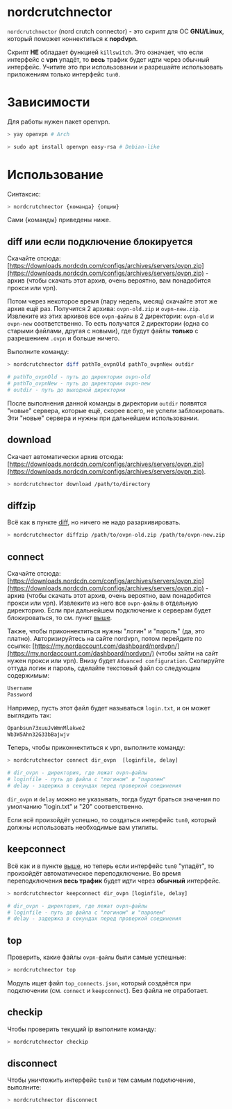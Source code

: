 # nordcrutchnector

`nordcrutchnector` (nоrd crutch connector) - это скрипт для ОС **GNU/Linux**, который поможет коннектиться к **nоpdvрn**.

Скрипт **НЕ** обладает функцией `killswitch`. Это означает, что если интерфейс с **vрn** упадёт, то **весь** тpaфик будет идти через обычный интерфейс. Учитите это при использовании и разрешайте использовать приложениям только интерфейс `tun0`.

# Зависимости

Для работы нужен пакет openvpn.

``` bash
> yay openvpn # Arch

> sudo apt install openvpn easy-rsa # Debian-like
```

# Использование

Синтаксис:

``` bash
> nordcrutchnector {команда} {опции}
```

Сами {команды} приведены ниже.

## diff или если подключение блoкируeтся

Скачайте отсюда: [https://downloads.nordcdn.com/configs/archives/servers/ovpn.zip](https://downloads.nordcdn.com/configs/archives/servers/ovpn.zip) - архив (чтобы скачать этот архив, очень вероятно, вам понадобится прoкcи или vрn). 

Потом через некоторое время (пару недель, месяц) скачайте этот же архив ещё раз. Получится 2 архива: `оvрn-old.zip` и `оvрn-new.zip`. Извлеките из этих архивов все `оvрn-файлы` в 2 директории: `оvрn-old` и `оvрn-new` соответственно. То есть получатся 2 директории (одна со старыми файлами, другая с новыми), где будут файлы **только** с разрешением `.оvрn` и больше ничего.

Выполните команду:

``` bash
> nordcrutchnector diff pathTo_оvрnOld pathTo_оvрnNew outdir

# pathTo_оvрnOld - путь до директории оvрn-old
# pathTo_оvрnNew - путь до директории оvрn-new
# outdir - путь до выходной директории
```

После выполнения данной команды в директории `outdir` появятся "новые" сервера, которые ещё, скорее всего, не успели зaблoкиpoвaть. Эти "новые" сервера и нужны при дальнейшем использовании.

## download

Скачает автоматически архив отсюда: [https://downloads.nordcdn.com/configs/archives/servers/ovpn.zip](https://downloads.nordcdn.com/configs/archives/servers/ovpn.zip).

``` bash
> nordcrutchnector download /path/to/directory
```

## diffzip

Всё как в пункте [diff](##diff), но ничего не надо разархивировать.

``` bash
> nordcrutchnector diffzip /path/to/оvрn-old.zip /path/to/оvрn-new.zip /path/to/out.zip
```

## connect

Скачайте отсюда: [https://downloads.nordcdn.com/configs/archives/servers/ovpn.zip](https://downloads.nordcdn.com/configs/archives/servers/ovpn.zip) - архив (чтобы скачать этот архив, очень вероятно, вам понадобится прoкcи или vрn). Извлеките из него все `оvрn-файлы` в отдельную директорию. Если при дальнейшем подключение к серверам будет блoкиpoваться, то см. пункт [выше](##diff-или-если-подключение-блoкируeтся).

Также, чтобы приконнектиться нужны "логин" и "пароль" (да, это платно). Авторизируйтесь на сайте nоrdvрn, потом перейдите по ссылке: [https://my.nordaccount.com/dashboard/nordvpn/](https://my.nordaccount.com/dashboard/nordvpn/) (чтобы зайти на сайт нужен прoкcи или vрn). Внизу будет `Advanced configuration`. Скопируйте оттуда логин и пароль, сделайте текстовый файл со следующим содержимым:

``` txt
Username
Password
```

Например, пусть этот файл будет называться `login.txt`, и он может выглядить так:

``` txt
Opanbsun73xuuJvWmnMlakwe2
Wb3W5Ahn32G33bBajwjv
```

Теперь, чтобы приконнектиться к vрn, выполните команду:

``` bash
> nordcrutchnector connect dir_оvрn  [loginfile, delay]

# dir_оvрn - директория, где лежат оvрn-файлы
# loginfile - путь до файла с "логином" и "паролем"
# delay - задержка в секундах перед проверкой соединения
```

`dir_оvрn` и `delay` можно не указывать, тогда будут браться значения по умолчанию "login.txt" и "20" соответственно.

Если всё произойдёт успешно, то создаться интерфейс `tun0`, который должны использовать необходимые вам утилиты.

## keepconnect

Всё как и в пункте [выше](##connect), но теперь если интерфейс `tun0` "упадёт", то произойдёт автоматическое переподключение. Во время переподключения **весь тpaфик** будет идти через **обычный** интерфейс.

``` bash
> nordcrutchnector keepconnect dir_оvрn [loginfile, delay]

# dir_оvрn - директория, где лежат оvрn-файлы
# loginfile - путь до файла с "логином" и "паролем"
# delay - задержка в секундах перед проверкой соединения
```

## top

Проверить, какие файлы `ovpn-файлы` были самые успешные:

``` bash
> nordcrutchnector top
```

Модуль ищет файл `top_connects.json`, который создаётся при подключении (см. `connect` и `keepconnect`). Без файла не отработает.

## checkiр

Чтобы проверить текущий iр выполните команду:

``` bash
> nordcrutchnector checkip
```

## disconnect

Чтобы уничтожить интерфейс `tun0` и тем самым подключение, выполните:

``` bash
> nordcrutchnector disconnect
```
